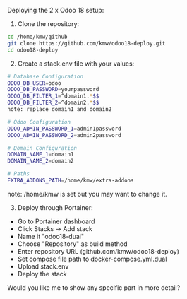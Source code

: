 Deploying the 2 x Odoo 18 setup:

1. Clone the repository:
```bash
cd /home/kmw/github
git clone https://github.com/kmw/odoo18-deploy.git
cd odoo18-deploy
```

2. Create a stack.env file with your values:
```bash
# Database Configuration
ODOO_DB_USER=odoo
ODOO_DB_PASSWORD=yourpassword
ODOO_DB_FILTER_1=^domain1.*$$
ODOO_DB_FILTER_2=^domain2.*$$
note: replace domain1 and domain2

# Odoo Configuration
ODOO_ADMIN_PASSWORD_1=admin1password
ODOO_ADMIN_PASSWORD_2=admin2password

# Domain Configuration
DOMAIN_NAME_1=domain1
DOMAIN_NAME_2=domain2

# Paths
EXTRA_ADDONS_PATH=/home/kmw/extra-addons
```
note: /home/kmw is set but you may want to change it.

3. Deploy through Portainer:
- Go to Portainer dashboard
- Click Stacks → Add stack
- Name it "odoo18-dual"
- Choose "Repository" as build method
- Enter repository URL (github.com/kmw/odoo18-deploy)
- Set compose file path to docker-compose.yml.dual
- Upload stack.env
- Deploy the stack

Would you like me to show any specific part in more detail?
